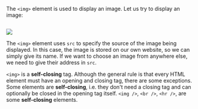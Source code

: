 The `<img>` element is used to display an image. Let us try to display an image:

<codeblock language="html" type="lesson">
<code>
<img src="view-from-a-balcony.png" />
</code>
</codeblock>

The `<img>` element uses `src` to
specify the source of the image
being displayed.
In this case, the image is stored on
our own website, so we can simply
give its name. If we want to choose
an image from anywhere else, we need
to give their address in `src`.

`<img>` is a **self-closing** tag. Although the general rule is that every HTML element must have an opening and closing tag, there are some exceptions. Some elements are **self-closing**, i.e. they don't need a closing tag and can optionally be closed in the opening tag itself. `<img />`, `<br />`, `<hr />`, are some **self-closing** elements.